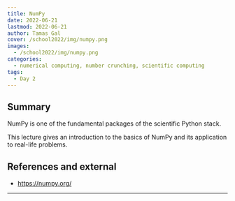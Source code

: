 ```yaml
---
title: NumPy
date: 2022-06-21
lastmod: 2022-06-21
author: Tamas Gal
cover: /school2022/img/numpy.png
images:
  - /school2022/img/numpy.png
categories:
  - numerical computing, number crunching, scientific computing
tags:
  - Day 2
---
```



## Summary

NumPy is one of the fundamental packages of the scientific Python stack.

This lecture gives an introduction to the basics of NumPy and its application
to real-life problems.


## References and external
* <https://numpy.org/>

---
